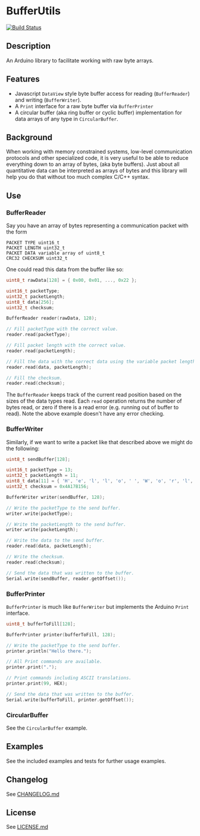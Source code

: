 BufferUtils
===========

[![Build Status](https://travis-ci.org/bakercp/BufferUtils.svg?branch=master)](https://travis-ci.org/bakercp/BufferUtils)

## Description

An Arduino library to facilitate working with raw byte arrays.

## Features

- Javascript `DataView` style byte buffer access for reading (`BufferReader`) and writing (`BufferWriter`).
- A `Print` interface for a raw byte buffer via `BufferPrinter`
- A circular buffer (aka ring buffer or cyclic buffer) implementation for data arrays of any type in `CircularBuffer`.

## Background

When working with memory constrained systems, low-level communication protocols and other specialized code, it is very useful to be able to reduce everything down to an array of bytes, (aka byte buffers). Just about all quantitative data can be interpreted as arrays of bytes and this library will help you do that without too much complex C/C++ syntax.

## Use

### BufferReader

Say you have an array of bytes representing a communication packet with the form

```
PACKET TYPE uint16_t
PACKET LENGTH uint32_t
PACKET DATA variable array of uint8_t
CRC32 CHECKSUM uint32_t
```

One could read this data from the buffer like so:

```c++
uint8_t rawData[128] = { 0x00, 0x01, ..., 0x22 };

uint16_t packetType;
uint32_t packetLength;
uint8_t data[256];
uint32_t checksum;

BufferReader reader(rawData, 128);

// Fill packetType with the correct value.
reader.read(packetType);

// Fill packet length with the correct value.
reader.read(packetLength);

// Fill the data with the correct data using the variable packet length.
reader.read(data, packetLength);

// Fill the checksum.
reader.read(checksum);

```

The `BufferReader` keeps track of the current read position based on the sizes of the data types read. Each `read` operation returns the number of bytes read, or zero if there is a read error (e.g. running out of buffer to read).  Note the above example doesn't have any error checking.

### BufferWriter

Similarly, if we want to write a packet like that described above we might do the following:

```c++
uint8_t sendBuffer[128];

uint16_t packetType = 13;
uint32_t packetLength = 11;
uint8_t data[11] = { 'H', 'e', 'l', 'l', 'o', ' ', 'W', 'o', 'r', 'l', 'd' };
uint32_t checksum = 0x4A17B156;

BufferWriter writer(sendBuffer, 128);

// Write the packetType to the send buffer.
writer.write(packetType);

// Write the packetLength to the send buffer.
writer.write(packetLength);

// Write the data to the send buffer.
reader.read(data, packetLength);

// Write the checksum.
reader.read(checksum);

// Send the data that was written to the buffer.
Serial.write(sendBuffer, reader.getOffset());
```

### BufferPrinter

`BufferPrinter` is much like `BufferWriter` but implements the Arduino `Print` interface.

```c++
uint8_t bufferToFill[128];

BufferPrinter printer(bufferToFill, 128);

// Write the packetType to the send buffer.
printer.println("Hello there.");

// All Print commands are available.
printer.print(".");

// Print commands including ASCII translations.
printer.print(99, HEX);

// Send the data that was written to the buffer.
Serial.write(bufferToFill, printer.getOffset());
```

### CircularBuffer

See the `CircularBuffer` example.

## Examples

See the included examples and tests for further usage examples.

## Changelog
See [CHANGELOG.md](CHANGELOG.md)


## License
See [LICENSE.md](LICENSE.md)